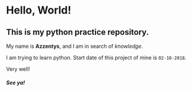 Hello, World!
=============
## This is my python practice repository.  

My name is **Azzentys**, and I am in search of _knowledge_.

I am trying to learn python. Start date of this project of mine is `02-10-2018`.  

Very well!  

##### See ya!
